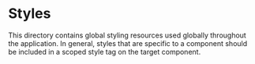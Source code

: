 # Styles
This directory contains global styling resources used globally throughout the application.
In general, styles that are specific to a component should be included in a scoped style tag on the target component.